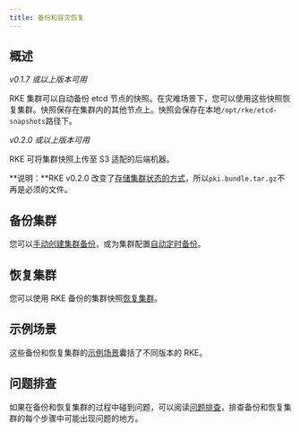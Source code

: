 ```yaml
---
title: 备份和容灾恢复
---
```


## 概述

_v0.1.7 或以上版本可用_

RKE 集群可以自动备份 etcd 节点的快照。在灾难场景下，您可以使用这些快照恢复集群。快照保存在集群内的其他节点上。快照会保存在本地`/opt/rke/etcd-snapshots`路径下。

_v0.2.0 或以上版本可用_

RKE 可将集群快照上传至 S3 适配的后端机器。

**说明：**RKE v0.2.0 改变了[存储集群状态的方式](/docs/rke/installation/_index)，所以`pki.bundle.tar.gz`不再是必须的文件。

## 备份集群

您可以[手动创建集群备份](/docs/rke/etcd-snapshots/one-time-snapshots/_index)，或为集群配置[自动定时备份](/docs/rke/etcd-snapshots/recurring-snapshots/_index)。

## 恢复集群

您可以使用 RKE 备份的集群快照[恢复集群](/docs/rke/etcd-snapshots/restoring-from-backup/_index)。

## 示例场景

这些备份和恢复集群的[示例场景](/docs/rke/etcd-snapshots/example-scenarios/_index)囊括了不同版本的 RKE。

## 问题排查

如果在备份和恢复集群的过程中碰到问题，可以阅读[问题排查](/docs/rke/etcd-snapshots/troubleshooting/_index)，排查备份和恢复集群的每个步骤中可能出现问题的地方。
